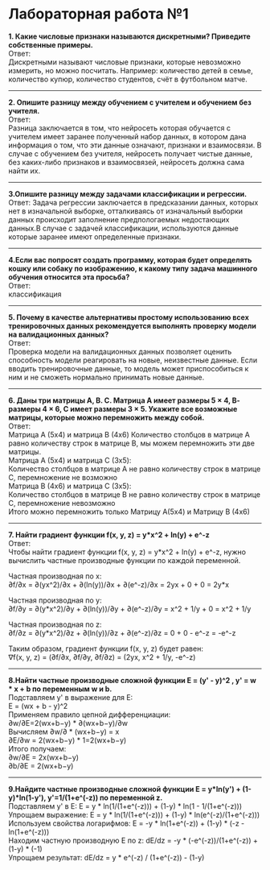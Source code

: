 # Лабораторная работа №1
**1. Какие числовые признаки называются дискретными? Приведите собственные примеры.**  
Ответ:  
Дискретными называют числовые признаки, которые невозможно измерить, но можно посчитать. Например: количество детей в семье, количество купюр, количество студентов, счёт в футбольном матче.

------------


**2. Опишите разницу между обучением с учителем и обучением без учителя.**  
Ответ:  
Разница заключается в том, что нейросеть которая обучается с учителем имеет заранее полученный набор данных, в котором дана информация о том, что эти данные означают, признаки и взаимосвязи. В случае с обучением без учителя, нейросеть получает чистые данные, без каких-либо признаков и взаимосвязей, нейросеть должна сама найти их.

------------


**3.Опишите разницу между задачами классификации и регрессии.**  
Ответ: Задача регрессии заключается в предсказании данных, которых нет в изначальной выборке, отталкиваясь от изначальный выборки данных происходит заполнение предпологаемых недостающих данных.В случае с задачей классификации, используются данные которые заранее имеют определенные признаки.

------------


**4.Если вас попросят создать программу, которая будет определять кошку или собаку по изображению, к какому типу задача машинного обучения относится эта просьба?**  
Ответ:  
классификация

------------


**5. Почему в качестве альтернативы простому использованию всех тренировочных данных рекомендуется выполнять проверку модели на валидационных данных?**  
Ответ:  
Проверка модели на валидационных данных позволяет оценить способность модели реагировать на новые, неизвестные данные. Если вводить тренировочные данные, то модель может приспособиться к ним и не сможеть нормально принимать новые данные.  

------------


**6. Даны три матрицы А, В. С. Матрица А имеет размеры 5 × 4, В- размеры 4 × 6, С имеет размеры 3 × 5. Укажите все возможные матрицы, которые можно перемножить между собой.**  
Ответ:  
Матрица А (5x4) и матрица В (4x6)
Количество столбцов в матрице А равно количеству строк в матрице В, мы можем перемножить эти две матрицы.  
Матрица А (5x4) и матрица С (3x5):  
Количество столбцов в матрице А не равно количеству строк в матрице С, перемножение не возможно  
Матрица В (4x6) и матрица С (3x5):  
Количество столбцов в матрице В не равно количеству строк в матрице С, перемножение невозможно  
Итого можно перемножить только Матрицу А(5х4) и Матрицу В (4х6)  

------------

**7. Найти градиент функции f(x, y, z) = y*x^2 + ln(y) + e^-z**  
Ответ:  
Чтобы найти градиент функции f(x, y, z) = y*x^2 + ln(y) + e^-z, нужно вычислить частные производные функции по каждой переменной.  

Частная производная по x:  
∂f/∂x = ∂(yx^2)/∂x + ∂(ln(y))/∂x + ∂(e^-z)/∂x
= 2yx + 0 + 0 = 2y*x

Частная производная по y:  
∂f/∂y = ∂(y*x^2)/∂y + ∂(ln(y))/∂y + ∂(e^-z)/∂y = x^2 + 1/y + 0 = x^2 + 1/y

Частная производная по z:  
∂f/∂z = ∂(y*x^2)/∂z + ∂(ln(y))/∂z + ∂(e^-z)/∂z = 0 + 0 - e^-z = -e^-z

Таким образом, градиент функции f(x, y, z) будет равен:  
∇f(x, y, z) = (∂f/∂x, ∂f/∂y, ∂f/∂z) = (2yx, x^2 + 1/y, -e^-z)

------------
**8.Найти частные производные сложной функции E = (y' - y)^2 , y' = w * x + b по переменным w и b.**  
Подставляем y' в выражение для E:  
E = (wx + b - y)^2  
Применяем правило цепной дифференциации:  
∂w/∂E=2(wx+b−y) * ∂(wx+b−y)/∂w  
Вычисляем  ∂w/∂ * (wx+b−y) = x   
∂E/∂w = 2(wx+b−y) * 1=2(wx+b−y)  
Итого получаем:  
∂w/∂E = 2x(wx+b−y)  
∂b/∂E = 2(wx+b−y)  

------------

**9.Найдите частные производные сложной функции E = y*ln(y') + (1-y)*ln(1-y'), y'=1/(1+e^(-z))  по переменной z.**\
Подставляем y' в E: E = y * ln(1/(1+e^(-z))) + (1-y) * ln(1 - 1/(1+e^(-z)))  
Упрощаем выражение: E = y * ln(1/(1+e^(-z))) + (1-y) * ln(e^(-z)/(1+e^(-z)))  
Используем свойства логарифмов: E = -y * ln(1+e^(-z)) + (1-y) * (-z - ln(1+e^(-z)))  
Находим частную производную E по z: dE/dz = -y * (-e^(-z))/(1+e^(-z)) + (1-y) * (-1)  
Упрощаем результат: dE/dz = y * e^(-z) / (1+e^(-z)) - (1-y)  


